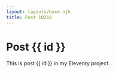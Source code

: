 ```yaml
---
layout: layouts/base.njk
title: Post 10218
---
```


# Post {{ id }}

This is post {{ id }} in my Eleventy project.
